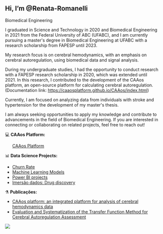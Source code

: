 ## Hi, I’m @Renata-Romanelli

Biomedical Engineering

I graduated in Science and Technology in 2020 and Biomedical Engineering in 2021 from the Federal University of ABC (UFABC), and I am currently pursuing a master's degree in Biomedical Engineering at UFABC with a research scholarship from FAPESP until 2023.

My research focus is on cerebral hemodynamics, with an emphasis on cerebral autoregulation, using biomedical data and signal analysis.

During my undergraduate studies, I had the opportunity to conduct research with a FAPESP research scholarship in 2020, which was extended until 2021. In this research, I contributed to the development of the CAAos platform, an open-source platform for calculating cerebral autoregulation. (Documentation link: https://caaosplatform.github.io/CAAos/index.html)

Currently, I am focused on analyzing data from individuals with stroke and hypertension for the development of my master's thesis.

I am always seeking opportunities to apply my knowledge and contribute to advancements in the field of Biomedical Engineering. If you are interested in connecting or collaborating on related projects, feel free to reach out!

💻 **CAAos Platform:**
<ul>
     <a href="https://github.com/Renata-Romanelli/CAAos-Platform">CAAos Platform</a>
</ul>

📊 **Data Science Projects:**

<ul>
  <li><a href="https://github.com/Renata-Romanelli/Challenge_Churn_rate">Churn Rate</a></li>
  <li><a href="https://github.com/Renata-Romanelli/Modelos_Machine_Learning">Machine Learning Models</a></li>
  <li><a href="https://github.com/Renata-Romanelli/Power-BI">Power BI projects</a></li>
  <li><a href="https://github.com/Renata-Romanelli/Data_immersion_drug_discovery">Imersão dados: Drug discovery</a></li>
</ul>


⚗ **Publicações:**
<ul>
  <li><a href="https://pubmed.ncbi.nlm.nih.gov/34134102/">CAAos platform: an integrated platform for analysis of cerebral hemodynamics data</a></li>
  <li><a href="https://link.springer.com/chapter/10.1007/978-3-030-70601-2_238">Evaluation and Systematization of the Transfer Function Method for Cerebral Autoregulation Assessment</a></li>
</ul>

<div> 
  <a href = "mailto:reromanelli.c@gmail.com"><img src="https://img.shields.io/badge/-Gmail-%23333?style=for-the-badge&logo=gmail&logoColor=white" target="_blank"></a>
  
</div>
